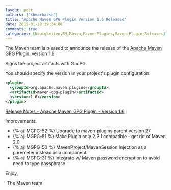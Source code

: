 ```yaml
---
layout: post
authors: ["khmarbaise"]
title: "Apache Maven GPG Plugin Version 1.6 Released"
date: 2015-01-20 19:34:00
comments: true
categories: [Neuigkeiten,BM,Maven,Maven-Plugins,Maven-Plugin-Releases]
---
```

The Maven team is pleased to announce the release of the 
[Apache Maven GPG Plugin, version 1.6](https://maven.apache.org/plugins/maven-gpg-plugin/).

Signs the project artifacts with GnuPG.

You should specify the version in your project's plugin configuration:

``` xml
<plugin>
  <groupId>org.apache.maven.plugins</groupId>
  <artifactId>maven-gpg-plugin</artifactId>
  <version>1.6</version>
</plugin>
```

<!-- more -->

[Release Notes - Apache Maven GPG Plugin - Version 1.6](https://issues.apache.org/jira/secure/ReleaseNote.jspa?projectId=12317521&version=12330780)

Improvements:

 * {% ajl MGPG-52 %} Upgrade to maven-plugins parent version 27
 * {% ajl MGPG-51 %} Make Plugin only 2.2.1 compatible - get rid of Maven 2.0
 * {% ajl MGPG-50 %} MavenProject/MavenSession Injection as a paremeter instead as a component.
 * {% ajl MGPG-31 %} Integrate w/ Maven password encryption to avoid need to type passphrase


Enjoy,

-The Maven team


